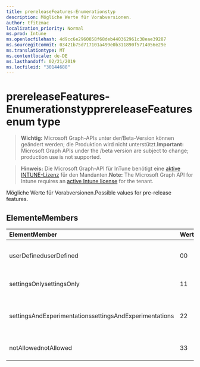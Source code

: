 ```yaml
---
title: prereleaseFeatures-Enumerationstyp
description: Mögliche Werte für Vorabversionen.
author: tfitzmac
localization_priority: Normal
ms.prod: Intune
ms.openlocfilehash: 4d9cc6e2960858f68deb440362961c38eae39287
ms.sourcegitcommit: 03421b75d717101a499e0b311890f5714056e29e
ms.translationtype: MT
ms.contentlocale: de-DE
ms.lasthandoff: 02/21/2019
ms.locfileid: "30144688"
---
```

# <a name="prereleasefeatures-enum-type"></a><span data-ttu-id="e26a9-103">prereleaseFeatures-Enumerationstyp</span><span class="sxs-lookup"><span data-stu-id="e26a9-103">prereleaseFeatures enum type</span></span>

> <span data-ttu-id="e26a9-104">**Wichtig:** Microsoft Graph-APIs unter der/Beta-Version können geändert werden; die Produktion wird nicht unterstützt.</span><span class="sxs-lookup"><span data-stu-id="e26a9-104">**Important:** Microsoft Graph APIs under the /beta version are subject to change; production use is not supported.</span></span>

> <span data-ttu-id="e26a9-105">**Hinweis:** Die Microsoft Graph-API für InTune benötigt eine [aktive INTUNE-Lizenz](https://go.microsoft.com/fwlink/?linkid=839381) für den Mandanten.</span><span class="sxs-lookup"><span data-stu-id="e26a9-105">**Note:** The Microsoft Graph API for Intune requires an [active Intune license](https://go.microsoft.com/fwlink/?linkid=839381) for the tenant.</span></span>

<span data-ttu-id="e26a9-106">Mögliche Werte für Vorabversionen.</span><span class="sxs-lookup"><span data-stu-id="e26a9-106">Possible values for pre-release features.</span></span>

## <a name="members"></a><span data-ttu-id="e26a9-107">Elemente</span><span class="sxs-lookup"><span data-stu-id="e26a9-107">Members</span></span>
|<span data-ttu-id="e26a9-108">Element</span><span class="sxs-lookup"><span data-stu-id="e26a9-108">Member</span></span>|<span data-ttu-id="e26a9-109">Wert</span><span class="sxs-lookup"><span data-stu-id="e26a9-109">Value</span></span>|<span data-ttu-id="e26a9-110">Beschreibung</span><span class="sxs-lookup"><span data-stu-id="e26a9-110">Description</span></span>|
|:---|:---|:---|
|<span data-ttu-id="e26a9-111">userDefined</span><span class="sxs-lookup"><span data-stu-id="e26a9-111">userDefined</span></span>|<span data-ttu-id="e26a9-112">0</span><span class="sxs-lookup"><span data-stu-id="e26a9-112">0</span></span>|<span data-ttu-id="e26a9-113">Benutzerdefiniert, Standardwert, keine Absicht.</span><span class="sxs-lookup"><span data-stu-id="e26a9-113">User Defined, default value, no intent.</span></span>|
|<span data-ttu-id="e26a9-114">settingsOnly</span><span class="sxs-lookup"><span data-stu-id="e26a9-114">settingsOnly</span></span>|<span data-ttu-id="e26a9-115">1</span><span class="sxs-lookup"><span data-stu-id="e26a9-115">1</span></span>|<span data-ttu-id="e26a9-116">Nur Einstellungen vor der Veröffentlichung.</span><span class="sxs-lookup"><span data-stu-id="e26a9-116">Settings only pre-release features.</span></span>|
|<span data-ttu-id="e26a9-117">settingsAndExperimentations</span><span class="sxs-lookup"><span data-stu-id="e26a9-117">settingsAndExperimentations</span></span>|<span data-ttu-id="e26a9-118">2</span><span class="sxs-lookup"><span data-stu-id="e26a9-118">2</span></span>|<span data-ttu-id="e26a9-119">Einstellungen und Experimente Vorabversionen.</span><span class="sxs-lookup"><span data-stu-id="e26a9-119">Settings and experimentations pre-release features.</span></span>|
|<span data-ttu-id="e26a9-120">notAllowed</span><span class="sxs-lookup"><span data-stu-id="e26a9-120">notAllowed</span></span>|<span data-ttu-id="e26a9-121">3</span><span class="sxs-lookup"><span data-stu-id="e26a9-121">3</span></span>|<span data-ttu-id="e26a9-122">Vorabversionen sind nicht zulässig.</span><span class="sxs-lookup"><span data-stu-id="e26a9-122">Pre-release features not allowed.</span></span>|




